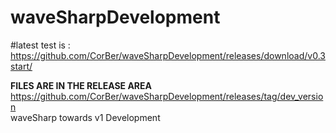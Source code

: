# waveSharpDevelopment<br>

#latest test is :
https://github.com/CorBer/waveSharpDevelopment/releases/download/v0.3start/

**FILES ARE IN THE RELEASE AREA**<br>
https://github.com/CorBer/waveSharpDevelopment/releases/tag/dev_version <br>
waveSharp towards v1 Development 
